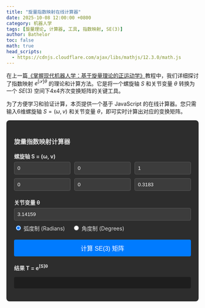 ```yaml
---
title: "旋量指数映射在线计算器"
date: 2025-10-08 12:00:00 +0800
category: 机器人学
tags: [旋量理论, 计算器, 工具, 指数映射, SE(3)]
author: Bathelor
toc: false
math: true
head_scripts:
  - https://cdnjs.cloudflare.com/ajax/libs/mathjs/12.3.0/math.js
---
```


在上一篇[《掌握现代机器人学：基于旋量理论的正运动学》](/posts/robot-kinematics-with-screw-theory/)教程中，我们详细探讨了指数映射 $e^{[\mathcal{S}]\theta}$ 的理论和计算方法。它是将一个螺旋轴 $S$ 和关节变量 $\theta$ 转换为一个 $SE(3)$ 空间下4x4齐次变换矩阵的关键工具。

为了方便学习和验证计算，本页提供一个基于 JavaScript 的在线计算器。您只需输入6维螺旋轴 $S=(\omega, v)$ 和关节变量 $\theta$，即可实时计算出对应的变换矩阵。

<div id="screw-calculator" style="background-color: #2d2d2d; padding: 20px; border-radius: 8px; color: #e0e0e0;">

  <h3>旋量指数映射计算器</h3>

  <div style="margin-bottom: 20px;">
    <label style="display: block; margin-bottom: 5px;"><strong>螺旋轴 S = (ω, v)</strong></label>
    <div style="display: grid; grid-template-columns: repeat(3, 1fr); gap: 10px; margin-bottom: 10px;">
      <input type="number" id="w_x" placeholder="ω_x" value="0" style="width: 100%; box-sizing: border-box; padding: 8px; background-color: #3c3c3c; border: 1px solid #555; color: #fff; border-radius: 4px;">
      <input type="number" id="w_y" placeholder="ω_y" value="0" style="width: 100%; box-sizing: border-box; padding: 8px; background-color: #3c3c3c; border: 1px solid #555; color: #fff; border-radius: 4px;">
      <input type="number" id="w_z" placeholder="ω_z" value="1" style="width: 100%; box-sizing: border-box; padding: 8px; background-color: #3c3c3c; border: 1px solid #555; color: #fff; border-radius: 4px;">
    </div>
    <div style="display: grid; grid-template-columns: repeat(3, 1fr); gap: 10px;">
      <input type="number" id="v_x" placeholder="v_x" value="0" style="width: 100%; box-sizing: border-box; padding: 8px; background-color: #3c3c3c; border: 1px solid #555; color: #fff; border-radius: 4px;">
      <input type="number" id="v_y" placeholder="v_y" value="0" style="width: 100%; box-sizing: border-box; padding: 8px; background-color: #3c3c3c; border: 1px solid #555; color: #fff; border-radius: 4px;">
      <input type="number" id="v_z" placeholder="v_z" value="0.3183" style="width: 100%; box-sizing: border-box; padding: 8px; background-color: #3c3c3c; border: 1px solid #555; color: #fff; border-radius: 4px;">
    </div>
  </div>

  <div style="margin-bottom: 20px;">
    <label style="display: block; margin-bottom: 5px;"><strong>关节变量 θ</strong></label>
    <input type="number" id="theta" value="3.14159" style="width: 100%; box-sizing: border-box; padding: 8px; background-color: #3c3c3c; border: 1px solid #555; color: #fff; border-radius: 4px;">
    <div style="margin-top: 10px;">
      <input type="radio" id="radians" name="angle_unit" value="rad" checked>
      <label for="radians">弧度制 (Radians)</label>
      <input type="radio" id="degrees" name="angle_unit" value="deg" style="margin-left: 20px;">
      <label for="degrees">角度制 (Degrees)</label>
    </div>
  </div>

  <button id="calculate-btn" style="width: 100%; padding: 10px; background-color: #007bff; color: white; border: none; border-radius: 4px; cursor: pointer; font-size: 16px;">计算 SE(3) 矩阵</button>

  <div style="margin-top: 20px;">
    <label style="display: block; margin-bottom: 5px;"><strong>结果 T = e<sup>[S]θ</sup></strong></label>
    <pre id="result-matrix" style="background-color: #1e1e1e; padding: 15px; border-radius: 4px; font-family: 'Courier New', Courier, monospace; font-size: 14px; white-space: pre; line-height: 1.5;"></pre>
  </div>
</div>

<script>
  document.getElementById('calculate-btn').addEventListener('click', function() {
    // 1. 获取所有输入值
    const w_x = parseFloat(document.getElementById('w_x').value);
    const w_y = parseFloat(document.getElementById('w_y').value);
    const w_z = parseFloat(document.getElementById('w_z').value);
    const v_x = parseFloat(document.getElementById('v_x').value);
    const v_y = parseFloat(document.getElementById('v_y').value);
    const v_z = parseFloat(document.getElementById('v_z').value);
    let theta = parseFloat(document.getElementById('theta').value);
    const unit = document.querySelector('input[name="angle_unit"]:checked').value;

    // 检查输入是否有效
    if (isNaN(w_x) || isNaN(w_y) || isNaN(w_z) || isNaN(v_x) || isNaN(v_y) || isNaN(v_z) || isNaN(theta)) {
        document.getElementById('result-matrix').innerText = "错误：所有输入都必须是数字。";
        return;
    }

    // 2. 如果是角度制，转换为弧度制
    if (unit === 'deg') {
        theta = theta * Math.PI / 180;
    }

    // 3. 使用 Math.js 创建向量和矩阵
    const w = [w_x, w_y, w_z];
    const v = [v_x, v_y, v_z];
    
    // 如果w是零向量（纯平移），直接计算
    if (w_x === 0 && w_y === 0 && w_z === 0) {
        const T = math.matrix([
            [1, 0, 0, v_x * theta],
            [0, 1, 0, v_y * theta],
            [0, 0, 1, v_z * theta],
            [0, 0, 0, 1]
        ]);
        displayMatrix(T);
        return;
    }

    const I = math.identity(3);
    const w_skew = math.matrix([
        [0, -w_z, w_y],
        [w_z, 0, -w_x],
        [-w_y, w_x, 0]
    ]);
    const w_skew_sq = math.multiply(w_skew, w_skew);

    // 4. 计算旋转部分 R (Rodrigues' 公式)
    const term_sin = math.multiply(w_skew, Math.sin(theta));
    const term_cos = math.multiply(w_skew_sq, (1 - Math.cos(theta)));
    const R = math.add(I, term_sin, term_cos);

    // 5. 计算平移部分 p
    const term1_p = math.multiply(I, theta);
    const term2_p = math.multiply(w_skew, (1 - Math.cos(theta)));
    const term3_p = math.multiply(w_skew_sq, (theta - Math.sin(theta)));
    const p_factor_matrix = math.add(term1_p, term2_p, term3_p);
    const p = math.multiply(p_factor_matrix, v);

    // 6. 组合成最终的 4x4 矩阵 T
    const T = math.matrix([
        [R.get([0, 0]), R.get([0, 1]), R.get([0, 2]), p.get([0])],
        [R.get([1, 0]), R.get([1, 1]), R.get([1, 2]), p.get([1])],
        [R.get([2, 0]), R.get([2, 1]), R.get([2, 2]), p.get([2])],
        [0, 0, 0, 1]
    ]);
    
    // 7. 显示结果
    displayMatrix(T);
  });

  // 辅助函数，用于格式化并显示矩阵
  function displayMatrix(matrix) {
    let matrixString = "";
    for (let i = 0; i < 4; i++) {
        let row = [];
        for (let j = 0; j < 4; j++) {
            row.push(matrix.get([i, j]).toFixed(4).padStart(9, ' '));
        }
        matrixString += row.join("  ");
        if (i < 3) {
            matrixString += "\n";
        }
    }
    document.getElementById('result-matrix').innerText = matrixString;
  }
  
  // 页面加载后，默认计算一次示例值
  document.addEventListener('DOMContentLoaded', function() {
      // 延迟一小段时间确保math.js加载完成
      setTimeout(() => {
        if (typeof math !== 'undefined') {
          document.getElementById('calculate-btn').click();
        }
      }, 100);
  });
</script>
